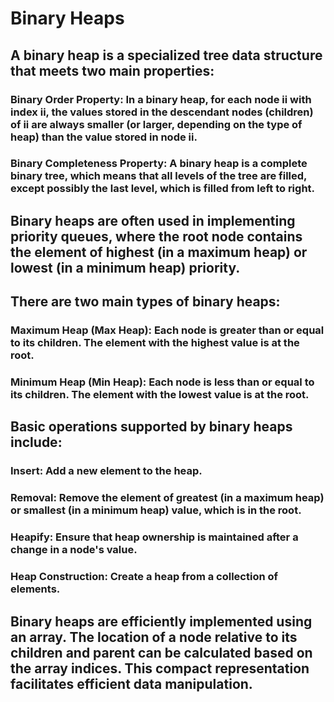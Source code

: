 # Binary Heaps

## A binary heap is a specialized tree data structure that meets two main properties:

### Binary Order Property: In a binary heap, for each node ii with index ii, the values ​​stored in the descendant nodes (children) of ii are always smaller (or larger, depending on the type of heap) than the value stored in node ii.

### Binary Completeness Property: A binary heap is a complete binary tree, which means that all levels of the tree are filled, except possibly the last level, which is filled from left to right.

## Binary heaps are often used in implementing priority queues, where the root node contains the element of highest (in a maximum heap) or lowest (in a minimum heap) priority.

## There are two main types of binary heaps:

### Maximum Heap (Max Heap): Each node is greater than or equal to its children. The element with the highest value is at the root.

### Minimum Heap (Min Heap): Each node is less than or equal to its children. The element with the lowest value is at the root.

## Basic operations supported by binary heaps include:

### Insert: Add a new element to the heap.

### Removal: Remove the element of greatest (in a maximum heap) or smallest (in a minimum heap) value, which is in the root.

### Heapify: Ensure that heap ownership is maintained after a change in a node's value.

### Heap Construction: Create a heap from a collection of elements.

## Binary heaps are efficiently implemented using an array. The location of a node relative to its children and parent can be calculated based on the array indices. This compact representation facilitates efficient data manipulation.

